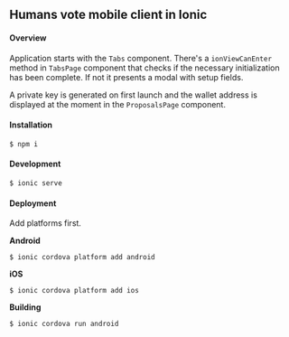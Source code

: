 ## Humans vote mobile client in Ionic

#### Overview

Application starts with the `Tabs` component. There's a `ionViewCanEnter` method in `TabsPage` component that checks if the necessary initialization has been complete. If not it presents a modal with setup fields.

A private key is generated on first launch and the wallet address is displayed at the moment in the `ProposalsPage` component. 

#### Installation

`$ npm i`

#### Development

`$ ionic serve`

#### Deployment

Add platforms first.

**Android**

`$ ionic cordova platform add android`

**iOS**

`$ ionic cordova platform add ios`

**Building**

`$ ionic cordova run android`